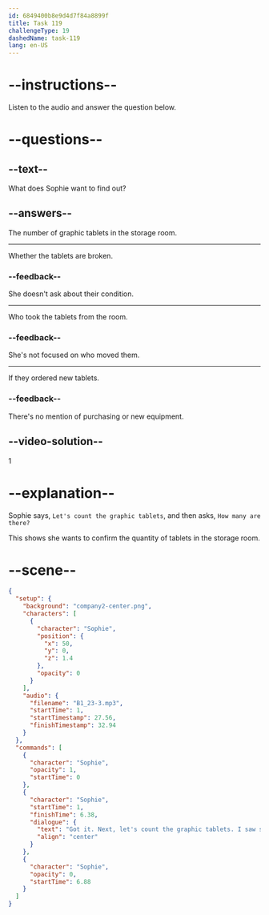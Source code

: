 ```yaml
---
id: 6849400b8e9d4d7f84a8899f
title: Task 119
challengeType: 19
dashedName: task-119
lang: en-US
---
```


<!-- (audio) Sophie: Got it. Next, let's count the graphic tablets. I saw some in the storage room. How many are there? -->

# --instructions--

Listen to the audio and answer the question below.

# --questions--

## --text--

What does Sophie want to find out?

## --answers--

The number of graphic tablets in the storage room.

---

Whether the tablets are broken.

### --feedback--

She doesn't ask about their condition.

---

Who took the tablets from the room.

### --feedback--

She's not focused on who moved them.

---

If they ordered new tablets.

### --feedback--

There's no mention of purchasing or new equipment.

## --video-solution--

1

# --explanation--

Sophie says, `Let's count the graphic tablets`, and then asks, `How many are there?`

This shows she wants to confirm the quantity of tablets in the storage room.

# --scene--

```json
{
  "setup": {
    "background": "company2-center.png",
    "characters": [
      {
        "character": "Sophie",
        "position": {
          "x": 50,
          "y": 0,
          "z": 1.4
        },
        "opacity": 0
      }
    ],
    "audio": {
      "filename": "B1_23-3.mp3",
      "startTime": 1,
      "startTimestamp": 27.56,
      "finishTimestamp": 32.94
    }
  },
  "commands": [
    {
      "character": "Sophie",
      "opacity": 1,
      "startTime": 0
    },
    {
      "character": "Sophie",
      "startTime": 1,
      "finishTime": 6.38,
      "dialogue": {
        "text": "Got it. Next, let's count the graphic tablets. I saw some in the storage room. How many are there?",
        "align": "center"
      }
    },
    {
      "character": "Sophie",
      "opacity": 0,
      "startTime": 6.88
    }
  ]
}
```
